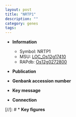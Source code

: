 ```yaml
---
layout: post
title: "NRTP1"
description: ""
category: genes
tags: 
---
```


* **Information**  
    + Symbol: NRTP1  
    + MSU: [LOC_Os12g17410](http://rice.uga.edu/cgi-bin/ORF_infopage.cgi?orf=LOC_Os12g17410)  
    + RAPdb: [Os12g0272800](http://rapdb.dna.affrc.go.jp/viewer/gbrowse_details/irgsp1?name=Os12g0272800)  

* **Publication**  

* **Genbank accession number**  

* **Key message**  

* **Connection**  

[//]: # * **Key figures**  


